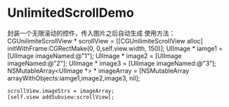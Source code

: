 # UnlimitedScrollDemo
封装一个无限滚动的控件，传入图片之后自动生成
使用方法：
    CGUnilimiteScrollView * scrollView = [[CGUnilimiteScrollView alloc] initWithFrame:CGRectMake(0, 0,self.view.width, 150)];
    UIImage * iamge1 = [UIImage imageNamed:@"1"];
    UIImage * image2 = [UIImage imageNamed:@"2"];
    UIImage * image3 = [UIImage imageNamed:@"3"];
    NSMutableArray<UIImage *> * imageArray = [NSMutableArray arrayWithObjects:iamge1,image2,image3, nil];
    
    scrollView.imageStrs = imageArray;
    [self.view addSubview:scrollView];
